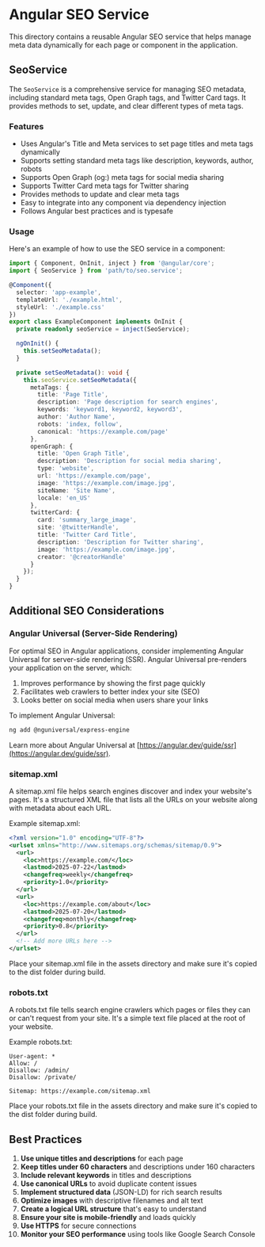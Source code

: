 # Angular SEO Service

This directory contains a reusable Angular SEO service that helps manage meta data dynamically for each page or component in the application.

## SeoService

The `SeoService` is a comprehensive service for managing SEO metadata, including standard meta tags, Open Graph tags, and Twitter Card tags. It provides methods to set, update, and clear different types of meta tags.

### Features

- Uses Angular's Title and Meta services to set page titles and meta tags dynamically
- Supports setting standard meta tags like description, keywords, author, robots
- Supports Open Graph (og:) meta tags for social media sharing
- Supports Twitter Card meta tags for Twitter sharing
- Provides methods to update and clear meta tags
- Easy to integrate into any component via dependency injection
- Follows Angular best practices and is typesafe

### Usage

Here's an example of how to use the SEO service in a component:

```typescript
import { Component, OnInit, inject } from '@angular/core';
import { SeoService } from 'path/to/seo.service';

@Component({
  selector: 'app-example',
  templateUrl: './example.html',
  styleUrl: './example.css'
})
export class ExampleComponent implements OnInit {
  private readonly seoService = inject(SeoService);

  ngOnInit() {
    this.setSeoMetadata();
  }

  private setSeoMetadata(): void {
    this.seoService.setSeoMetadata({
      metaTags: {
        title: 'Page Title',
        description: 'Page description for search engines',
        keywords: 'keyword1, keyword2, keyword3',
        author: 'Author Name',
        robots: 'index, follow',
        canonical: 'https://example.com/page'
      },
      openGraph: {
        title: 'Open Graph Title',
        description: 'Description for social media sharing',
        type: 'website',
        url: 'https://example.com/page',
        image: 'https://example.com/image.jpg',
        siteName: 'Site Name',
        locale: 'en_US'
      },
      twitterCard: {
        card: 'summary_large_image',
        site: '@twitterHandle',
        title: 'Twitter Card Title',
        description: 'Description for Twitter sharing',
        image: 'https://example.com/image.jpg',
        creator: '@creatorHandle'
      }
    });
  }
}
```

## Additional SEO Considerations

### Angular Universal (Server-Side Rendering)

For optimal SEO in Angular applications, consider implementing Angular Universal for server-side rendering (SSR). Angular Universal pre-renders your application on the server, which:

1. Improves performance by showing the first page quickly
2. Facilitates web crawlers to better index your site (SEO)
3. Looks better on social media when users share your links

To implement Angular Universal:

```bash
ng add @nguniversal/express-engine
```

Learn more about Angular Universal at [https://angular.dev/guide/ssr](https://angular.dev/guide/ssr).

### sitemap.xml

A sitemap.xml file helps search engines discover and index your website's pages. It's a structured XML file that lists all the URLs on your website along with metadata about each URL.

Example sitemap.xml:

```xml
<?xml version="1.0" encoding="UTF-8"?>
<urlset xmlns="http://www.sitemaps.org/schemas/sitemap/0.9">
  <url>
    <loc>https://example.com/</loc>
    <lastmod>2025-07-22</lastmod>
    <changefreq>weekly</changefreq>
    <priority>1.0</priority>
  </url>
  <url>
    <loc>https://example.com/about</loc>
    <lastmod>2025-07-20</lastmod>
    <changefreq>monthly</changefreq>
    <priority>0.8</priority>
  </url>
  <!-- Add more URLs here -->
</urlset>
```

Place your sitemap.xml file in the assets directory and make sure it's copied to the dist folder during build.

### robots.txt

A robots.txt file tells search engine crawlers which pages or files they can or can't request from your site. It's a simple text file placed at the root of your website.

Example robots.txt:

```
User-agent: *
Allow: /
Disallow: /admin/
Disallow: /private/

Sitemap: https://example.com/sitemap.xml
```

Place your robots.txt file in the assets directory and make sure it's copied to the dist folder during build.

## Best Practices

1. **Use unique titles and descriptions** for each page
2. **Keep titles under 60 characters** and descriptions under 160 characters
3. **Include relevant keywords** in titles and descriptions
4. **Use canonical URLs** to avoid duplicate content issues
5. **Implement structured data** (JSON-LD) for rich search results
6. **Optimize images** with descriptive filenames and alt text
7. **Create a logical URL structure** that's easy to understand
8. **Ensure your site is mobile-friendly** and loads quickly
9. **Use HTTPS** for secure connections
10. **Monitor your SEO performance** using tools like Google Search Console
